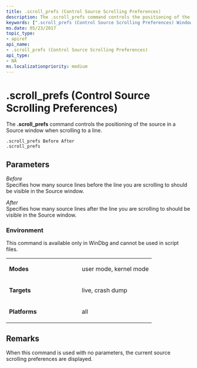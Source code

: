 ```yaml
---
title: .scroll_prefs (Control Source Scrolling Preferences)
description: The .scroll_prefs command controls the positioning of the source in a Source window when scrolling to a line.
keywords: [".scroll_prefs (Control Source Scrolling Preferences) Windows Debugging"]
ms.date: 05/23/2017
topic_type:
- apiref
api_name:
- .scroll_prefs (Control Source Scrolling Preferences)
api_type:
- NA
ms.localizationpriority: medium
---
```


# .scroll\_prefs (Control Source Scrolling Preferences)


The **.scroll\_prefs** command controls the positioning of the source in a Source window when scrolling to a line.

```dbgcmd
.scroll_prefs Before After 
.scroll_prefs 
```

## <span id="Parameters"></span><span id="parameters"></span><span id="PARAMETERS"></span>Parameters


<span id="_______Before______"></span><span id="_______before______"></span><span id="_______BEFORE______"></span> *Before*   
Specifies how many source lines before the line you are scrolling to should be visible in the Source window.

<span id="_______After______"></span><span id="_______after______"></span><span id="_______AFTER______"></span> *After*   
Specifies how many source lines after the line you are scrolling to should be visible in the Source window.

### <span id="Environment"></span><span id="environment"></span><span id="ENVIRONMENT"></span>Environment

This command is available only in WinDbg and cannot be used in script files.

<table>
<colgroup>
<col width="50%" />
<col width="50%" />
</colgroup>
<tbody>
<tr class="odd">
<td align="left"><p><strong>Modes</strong></p></td>
<td align="left"><p>user mode, kernel mode</p></td>
</tr>
<tr class="even">
<td align="left"><p><strong>Targets</strong></p></td>
<td align="left"><p>live, crash dump</p></td>
</tr>
<tr class="odd">
<td align="left"><p><strong>Platforms</strong></p></td>
<td align="left"><p>all</p></td>
</tr>
</tbody>
</table>

 

## Remarks

When this command is used with no parameters, the current source scrolling preferences are displayed.

 

 





